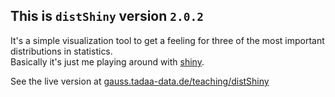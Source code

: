 ## This is `distShiny` version `2.0.2`

It's a simple visualization tool to get a feeling for three of the most important distributions in statistics.  
Basically it's just me playing around with [shiny](http://shiny.rstudio.com).

See the live version at [gauss.tadaa-data.de/teaching/distShiny](https://gauss.tadaa-data.de/teaching/distShiny/)

